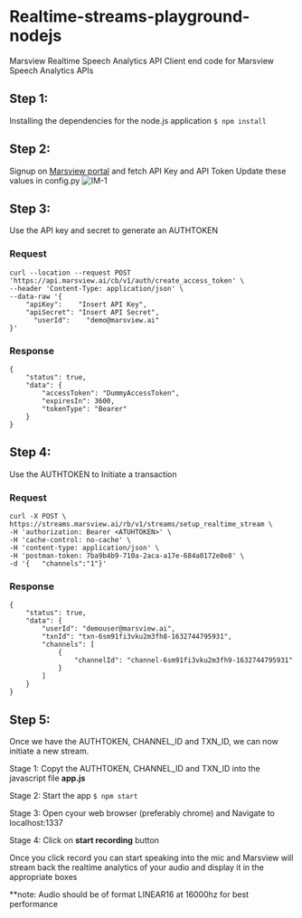 # Realtime-streams-playground-nodejs
Marsview Realtime Speech Analytics API
Client end code for Marsview Speech Analytics APIs

## Step 1:
Installing the dependencies for the node.js application
  ```$ npm install ```

## Step 2:
Signup on [Marsview portal](app.marsview.ai) and fetch API Key and API Token
Update these values in config.py
![IM-1](https://gblobscdn.gitbook.com/assets%2F-MaxSab-_c4clZreM9ft%2F-McUJSnRlslrM7wCcAdb%2F-McUJx4lF7WPJBxCsk4o%2FScreenshot%202021-06-18%20at%207.02.35%20PM.png?alt=media&token=c466bae4-6b04-4b85-b1eb-4ed02a169538)

## Step 3:
Use the API key and secret to generate an AUTHTOKEN

### Request
```
curl --location --request POST 'https://api.marsview.ai/cb/v1/auth/create_access_token' \
--header 'Content-Type: application/json' \
--data-raw '{
    "apiKey":    "Insert API Key",
    "apiSecret": "Insert API Secret",
	  "userId":    "demo@marsview.ai"
}'
```

### Response
```
{
    "status": true,
    "data": {
        "accessToken": "DummyAccessToken",
        "expiresIn": 3600,
        "tokenType": "Bearer"
    }
}
```

## Step 4:
Use the AUTHTOKEN to Initiate a transaction

### Request
```
curl -X POST \  https://streams.marsview.ai/rb/v1/streams/setup_realtime_stream \ 
-H 'authorization: Bearer <ATUHTOKEN>' \ 
-H 'cache-control: no-cache' \  
-H 'content-type: application/json' \  
-H 'postman-token: 7ba9b4b9-710a-2aca-a17e-684a0172e0e8' \  
-d '{	"channels":"1"}'
```
### Response

```
{
    "status": true,
    "data": {
        "userId": "demouser@marsview.ai",
        "txnId": "txn-6sm91fi3vku2m3fh8-1632744795931",
        "channels": [
            {
                "channelId": "channel-6sm91fi3vku2m3fh9-1632744795931"
            }
        ]
    }
}
```
## Step 5:
Once we have the AUTHTOKEN, CHANNEL_ID and TXN_ID, we can now initiate a new stream.
  
  Stage 1: Copyt the AUTHTOKEN, CHANNEL_ID and TXN_ID into the javascript file **app.js**
  
  Stage 2: Start the app
  ```$ npm start```
  
  Stage 3: Open cyour web browser (preferably chrome) and Navigate to localhost:1337
  
  Stage 4: Click on **start recording** button
  
 Once you click record you can start speaking into the mic and Marsview will stream back the realtime analytics of your audio and display it in the appropriate boxes
 
 **note: Audio should be of format LINEAR16 at 16000hz for best performance
 

